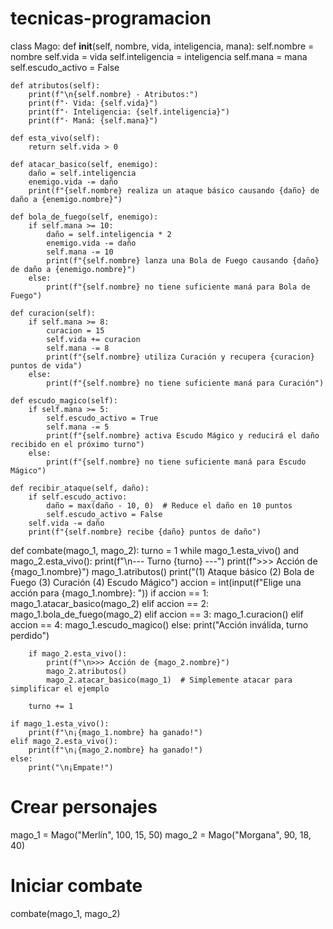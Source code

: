 # tecnicas-programacion
class Mago:
    def __init__(self, nombre, vida, inteligencia, mana):
        self.nombre = nombre
        self.vida = vida
        self.inteligencia = inteligencia
        self.mana = mana
        self.escudo_activo = False

    def atributos(self):
        print(f"\n{self.nombre} - Atributos:")
        print(f"· Vida: {self.vida}")
        print(f"· Inteligencia: {self.inteligencia}")
        print(f"· Maná: {self.mana}")

    def esta_vivo(self):
        return self.vida > 0

    def atacar_basico(self, enemigo):
        daño = self.inteligencia
        enemigo.vida -= daño
        print(f"{self.nombre} realiza un ataque básico causando {daño} de daño a {enemigo.nombre}")

    def bola_de_fuego(self, enemigo):
        if self.mana >= 10:
            daño = self.inteligencia * 2
            enemigo.vida -= daño
            self.mana -= 10
            print(f"{self.nombre} lanza una Bola de Fuego causando {daño} de daño a {enemigo.nombre}")
        else:
            print(f"{self.nombre} no tiene suficiente maná para Bola de Fuego")

    def curacion(self):
        if self.mana >= 8:
            curacion = 15
            self.vida += curacion
            self.mana -= 8
            print(f"{self.nombre} utiliza Curación y recupera {curacion} puntos de vida")
        else:
            print(f"{self.nombre} no tiene suficiente maná para Curación")

    def escudo_magico(self):
        if self.mana >= 5:
            self.escudo_activo = True
            self.mana -= 5
            print(f"{self.nombre} activa Escudo Mágico y reducirá el daño recibido en el próximo turno")
        else:
            print(f"{self.nombre} no tiene suficiente maná para Escudo Mágico")

    def recibir_ataque(self, daño):
        if self.escudo_activo:
            daño = max(daño - 10, 0)  # Reduce el daño en 10 puntos
            self.escudo_activo = False
        self.vida -= daño
        print(f"{self.nombre} recibe {daño} puntos de daño")

def combate(mago_1, mago_2):
    turno = 1
    while mago_1.esta_vivo() and mago_2.esta_vivo():
        print(f"\n--- Turno {turno} ---")
        print(f">>> Acción de {mago_1.nombre}")
        mago_1.atributos()
        print("(1) Ataque básico (2) Bola de Fuego (3) Curación (4) Escudo Mágico")
        accion = int(input(f"Elige una acción para {mago_1.nombre}: "))
        if accion == 1:
            mago_1.atacar_basico(mago_2)
        elif accion == 2:
            mago_1.bola_de_fuego(mago_2)
        elif accion == 3:
            mago_1.curacion()
        elif accion == 4:
            mago_1.escudo_magico()
        else:
            print("Acción inválida, turno perdido")

        if mago_2.esta_vivo():
            print(f"\n>>> Acción de {mago_2.nombre}")
            mago_2.atributos()
            mago_2.atacar_basico(mago_1)  # Simplemente atacar para simplificar el ejemplo

        turno += 1

    if mago_1.esta_vivo():
        print(f"\n¡{mago_1.nombre} ha ganado!")
    elif mago_2.esta_vivo():
        print(f"\n¡{mago_2.nombre} ha ganado!")
    else:
        print("\n¡Empate!")

# Crear personajes
mago_1 = Mago("Merlín", 100, 15, 50)
mago_2 = Mago("Morgana", 90, 18, 40)

# Iniciar combate
combate(mago_1, mago_2)
